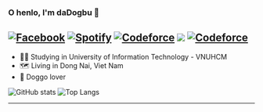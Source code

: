 ### O henlo, I'm daDogbu 👋
<a href="https://www.facebook.com/dAd0qbu" target="_blank"><img src="https://img.shields.io/badge/Facebook-%231877F2?&style=flat-square&logo=facebook&logoColor=white" alt="Facebook" title="Phan Nguyễn Huy Duy"></a>
<a href="https://open.spotify.com/user/4eqiwcxmeyi8v0ajjiw7pso1c" target="_blank"><img src="https://img.shields.io/badge/Spotify-%231ED760?&style=flat-square&logo=spotify&logoColor=white" alt="Spotify" title="Phan Nguyen Huy Duy"></a>
<a href="https://codeforces.com/profile/dAd0qbu" target="_blank"><img src="https://img.shields.io/badge/Codeforces-%23282C34?&style=flat-square&logo=codeforces&logoColor=white" alt="Codeforce" title="dAd0qbu - Phan Duy"></a>
 <a href="mailto:pnhd.dyh@gmail.com"><img src="https://img.shields.io/badge/Gmail-pnhd.dyh%40gmail.com-red?style=flat-square&logo=gmail&logoColor=white"></a>
<a href="https://discord.com/users/432152527530754048" target="_blank"><img src="https://img.shields.io/badge/Discord-dAd0qbu%234684-007ACC?&style=flat-square&logo=discord&logoColor=white" alt="Codeforce" title="dAd0qbu"></a>
--

- 👨‍💼 Studying in University of Information Technology - VNUHCM
- 🗺 Living in Dong Nai, Viet Nam
- 🐶 Doggo lover

![GitHub stats](https://github-readme-stats.vercel.app/api?username=dAd0qbu&custom_title=My%20Github%20Stats&include_all_commits=true&count_private=true&show_icons=true&theme=vue-dark) ![Top Langs](https://github-readme-stats.vercel.app/api/top-langs/?username=dAd0qbu&count_private=true&langs_count=8&layout=compact&card_width=245&theme=vue-dark)

---

